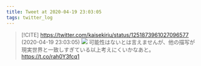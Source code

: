 ```yaml
---
title: Tweet at 2020-04-19 23:03:05
tags: twitter_log
---
```


> [!CITE] https://twitter.com/kaisekiriu/status/1251873961027096577 (2020-04-19 23:03:05)
> ![](https://twitter.com/kaisekiriu/status/1251873961027096577)
> 可能性はないとは言えませんが、他の描写が現実世界と一致しすぎている以上考えにくいかなあと。 https://t.co/rah0Y3fcq1
